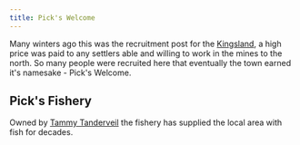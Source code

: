 ```yaml
---
title: Pick's Welcome
---
```


Many winters ago this was the recruitment post for the [Kingsland](./../countries/the-kingsland.md), a high price was paid to any settlers able and willing to work in the mines to the north. So many people were recruited here that eventually the town earned it's namesake - Pick's Welcome.

## Pick's Fishery
Owned by [Tammy Tanderveil](#) the fishery has supplied the local area with fish for decades.